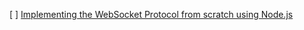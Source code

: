[ ] [Implementing the WebSocket Protocol from scratch using Node.js](https://blog.erickwendel.com.br/implementing-the-websocket-protocol-from-scratch-using-nodejs)

